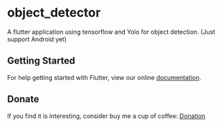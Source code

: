 # object_detector

A flutter application using tensorflow and Yolo for object detection. (Just support Android yet)

## Getting Started

For help getting started with Flutter, view our online
[documentation](https://flutter.io/).

## Donate
If you find it is interesting, consider buy me a cup of coffee:
[Donation](https://paypal.me/maithang)
